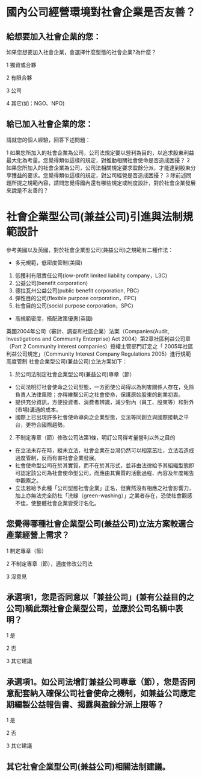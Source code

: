 # 國內公司經營環境對社會企業是否友善？

## 給想要加入社會企業的您：

如果您想要加入社會企業，會選擇什麼型態的社會企業?為什麼？

1 獨資或合夥

2 有限合夥

3 公司

4 其它(如：NGO、NPO)

## 給已加入社會企業的您：

請就您的個人經驗，回答下述問題：

1 如果您所加入的社會企業為公司，公司法規定要以營利為目的，以追求股東利益最大化為考量。您覺得類似這樣的規定，對推動相關社會使命是否造成困擾？
2 如果您所加入的社會企業為公司，公司法相關規定要求盈餘分派，才能達到股東分享獲益的要求。您覺得類似這樣的規定，對公司經營是否造成困擾？
3 除前述問題所提之規範內容，請問您覺得國內還有哪些規定或制度設計，對於社會企業發展來說是不友善的？

# 社會企業型公司(兼益公司)引進與法制規範設計

參考美國以及英國，對於社會企業型公司(兼益公司)之規範有二種作法：

* 多元規範，低密度管制(美國)

1.	低獲利有限責任公司(low-profit limited liability company，L3C)
2.	公益公司(benefit corporation)
3.	德拉瓦州公益公司(public benefit corporation, PBC)
4.	彈性目的公司(flexible purpose corporation，FPC)
5.	社會目的公司(social purpose corporation，SPC)

* 高規範密度，搭配政策優惠(英國)

英國2004年公司（審計、調查和社區企業）法案（Companies(Audit, Investigations and Community Enterprise) Act 2004）第2章社區利益公司章（Part 2 Community interest companies）授權主管部門訂定之「 2005年社區利益公司規定」（Community Interest Company Regulations 2005）進行規範高度管制
社會企業型公司(兼益公司)立法方案如下：
1. 於公司法制定社會企業型公司(兼益公司)專章（節）
 
 + 公司法明訂社會使命之公司型態，一方面使公司得以為利害關係人存在，免除負責人法律風險；亦得維繫公司之社會使命，保護原始股東的創業初衷。
 + 提供充分資訊，方便投資者、消費者辨識，減少對內（員工、股東等）和對外(市場)溝通的成本。
 + 國際上已出現許多社會使命導向之企業型態，立法等同創立與國際接軌之平台，更符合國際趨勢。

2. 不制定專章（節）修改公司法第1條，明訂公司得考量營利以外之目的 
 + 在立法未存在時，縱未立法，社會企業在台灣仍然可以相當茁壯，立法若造成過度管制，反而有害社會企業發展。
 + 社會使命型公司在於其實質，而不在於其形式，並非由法律給予其組織型態即可認定該公司為社會使命型公司，而應由其實質的活動過程、內容及年度報告中觀察之。
 + 立法若給予此種「公司型態社會企業」正名，但實然沒有相應之社會影響力，加上亦無法完全防杜「洗綠（green-washing）」之業者存在，恐使社會觀感不佳，使整體社會企業皆受汙名化。

## 您覺得哪種社會企業型公司(兼益公司)立法方案較適合產業經營上需求？

 1 制定專章（節）
 
 2 不制定專章（節），適度修改公司法
 
 3 沒意見

## 承選項1，您是否同意以「兼益公司」(兼有公益目的之公司)稱此類社會企業型公司，並應於公司名稱中表明？
 1 是
 
 2 否
 
 3 其它建議

## 承選項1。如公司法增訂兼益公司專章（節），您是否同意配套納入確保公司社會使命之機制，如兼益公司應定期編製公益報告書、揭露與盈餘分派上限等？
 1 是
 
 2 否
 
 3 其它建議

## 其它社會企業型公司(兼益公司)相關法制建議。
